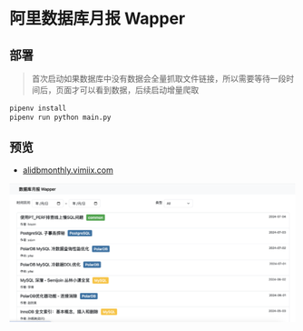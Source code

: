 # 阿里数据库月报 Wapper

## 部署

> 首次启动如果数据库中没有数据会全量抓取文件链接，所以需要等待一段时间后，页面才可以看到数据，后续启动增量爬取

```shell
pipenv install
pipenv run python main.py
```

## 预览

- [alidbmonthly.vimiix.com](https://alidbmonthly.vimiix.com)

![preview.png](./static/preview.png)
